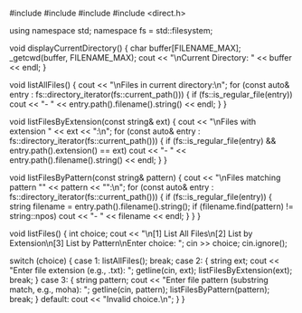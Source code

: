 #include <iostream>
#include <string>
#include <filesystem> 
#include <direct.h>   

using namespace std;
namespace fs = std::filesystem;

void displayCurrentDirectory() {
    char buffer[FILENAME_MAX];
    _getcwd(buffer, FILENAME_MAX);
    cout << "\nCurrent Directory: " << buffer << endl;
}

void listAllFiles() {
    cout << "\nFiles in current directory:\n";
    for (const auto& entry : fs::directory_iterator(fs::current_path())) {
        if (fs::is_regular_file(entry))
            cout << "- " << entry.path().filename().string() << endl;
    }
}

void listFilesByExtension(const string& ext) {
    cout << "\nFiles with extension " << ext << ":\n";
    for (const auto& entry : fs::directory_iterator(fs::current_path())) {
        if (fs::is_regular_file(entry) && entry.path().extension() == ext)
            cout << "- " << entry.path().filename().string() << endl;
    }
}

void listFilesByPattern(const string& pattern) {
    cout << "\nFiles matching pattern \"" << pattern << "\":\n";
    for (const auto& entry : fs::directory_iterator(fs::current_path())) {
        if (fs::is_regular_file(entry)) {
            string filename = entry.path().filename().string();
            if (filename.find(pattern) != string::npos)
                cout << "- " << filename << endl;
        }
    }
}

void listFiles() {
    int choice;
    cout << "\n[1] List All Files\n[2] List by Extension\n[3] List by Pattern\nEnter choice: ";
    cin >> choice;
    cin.ignore();

switch (choice) {
        case 1:
            listAllFiles();
            break;
        case 2: {
            string ext;
            cout << "Enter file extension (e.g., .txt): ";
            getline(cin, ext);
            listFilesByExtension(ext);
            break;
        }
        case 3: {
            string pattern;
            cout << "Enter file pattern (substring match, e.g., moha): ";
            getline(cin, pattern);
            listFilesByPattern(pattern);
            break;
        }
        default:
            cout << "Invalid choice.\n";
    }
}
